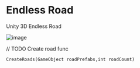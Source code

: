 # Endless Road
Unity 3D Endless Road

![image](https://user-images.githubusercontent.com/33737009/178139970-6ec50cc4-d40e-444e-becc-c028d433e142.png)


// TODO Create road func

 `
CreateRoads(GameObject roadPrefabs,int roadCount)
`
